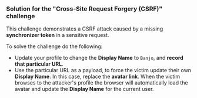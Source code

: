 ### Solution for the "Cross-Site Request Forgery (CSRF)" challenge

This challenge demonstrates a CSRF attack caused by a missing **synchronizer token** in a sensitive request.

To solve the challenge do the following:

* Update your profile to change the **Display Name** to `Banjo`, and **record that particular URL**.
* Use the particular URL as a payload, to force the victim update their own **Display Name**. In this case, replace the **avatar link**. 
When the victim browses to the attacker's profile the browser will automatically load the avatar and update the **Display Name** for the current user. 